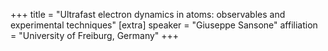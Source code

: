 +++
title = "Ultrafast electron dynamics in atoms: observables and experimental techniques"
[extra]
speaker = "Giuseppe Sansone"
affiliation = "University of Freiburg, Germany"
+++
